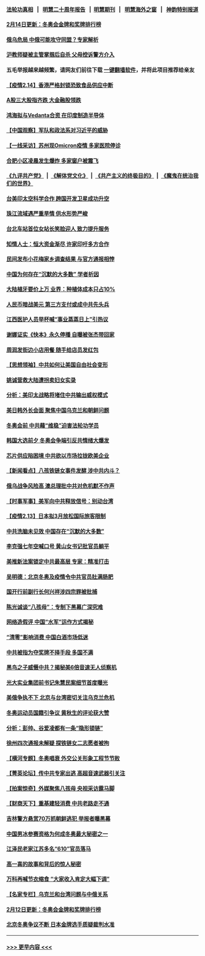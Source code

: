 #### [法轮功真相](https://github.com/gfw-breaker/truth/blob/master/README.md?t=0) &nbsp;&nbsp;|&nbsp;&nbsp; [明慧二十周年报告](https://github.com/gfw-breaker/mh-reports/blob/master/README.md?t=0) &nbsp;&nbsp;|&nbsp;&nbsp;[明慧期刊](https://github.com/gfw-breaker/mh-qikan) &nbsp;&nbsp;|&nbsp;&nbsp; [明慧海外之窗](https://github.com/gfw-breaker/mh-news/blob/master/README.md?t=0) &nbsp;&nbsp;|&nbsp;&nbsp; [神韵特别报道](https://github.com/gfw-breaker/mh-news/blob/master/shenyun.md?t=0)
#### [2月14日更新：冬奥会金牌和奖牌排行榜](../pages/nsc413/n13575864.md?t=02142301) 
#### [俄乌危局 中俄可能攻守同盟？专家解析](../pages/nsc413/n13575845.md?t=02142301) 
#### [沪教师疑被主管掌掴后自杀 父母控诉警方介入](../pages/nsc413/n13575804.md?t=02142301) 
#### 五毛举报越来越频繁，请网友们前往下载 [一键翻墙软件](https://github.com/gfw-breaker/ssr-accounts)，并将此项目推荐给亲友
#### [【疫情2.14】香港严格封锁恐致食品供应中断](../pages/nsc413/n13574773.md?t=02142301) 
#### [A股三大股指齐跌 大金融股领跌](../pages/nsc413/n13575554.md?t=02142301) 
#### [鸿海拟与Vedanta合资 在印度制造半导体](../pages/nsc413/n13575829.md?t=02142301) 
#### [【中国观察】军队和政法系对习近平的威胁](../pages/nsc413/n13575645.md?t=02142301) 
#### [【一线采访】苏州现Omicron疫情 多家医院停诊](../pages/nsc413/n13575062.md?t=02142301) 
#### [合肥小区凌晨发生爆炸 多家窗户被震飞](../pages/nsc413/n13575625.md?t=02142301) 
#### [《九评共产党》](https://github.com/begood0513/9ping.md/blob/master/README.md) &nbsp;|&nbsp; [《解体党文化》](../../../../jtdwh.md/blob/master/README.md)  &nbsp;|&nbsp; [《共产主义的终极目的》](../../../../gczydzjmd.md/blob/master/README.md) &nbsp;|&nbsp; [《魔鬼在统治我们的世界》](../../../../mgztzwmdsj.md/blob/master/README.md) 
#### [台美印太空科学合作 跨国开发卫星成功升空](../pages/nsc413/n13574908.md?t=02142301) 
#### [珠江流域遇严重旱情 供水形势严峻](../pages/nsc413/n13575431.md?t=02142301) 
#### [台北车站首位女站长笑脸迎人 致力提升服务](../pages/nsc413/n13575274.md?t=02142301) 
#### [知情人士：恒大资金渐尽 许家印吁多方合作](../pages/nsc413/n13575080.md?t=02142301) 
#### [民间发布小花梅家乡调查结果 与官方通报相悖](../pages/nsc413/n13575184.md?t=02142301) 
#### [中国为何存在“沉默的大多数” 学者析因](../pages/nsc413/n13575145.md?t=02142301) 
#### [大陆植牙要价上万 业界：种植体成本只占10%](../pages/nsc413/n13575021.md?t=02142301) 
#### [人民币暗战美元 第三方支付或成中共先头兵](../pages/nsc413/n13534846.md?t=02142301) 
#### [江西医护人员举杯喊“事业蒸蒸日上”引热议](../pages/nsc413/n13574948.md?t=02142301) 
#### [谢娜证实《快本》永久停播 自曝被张杰带回家](../pages/nsc413/n13574579.md?t=02142301) 
#### [周润发街边小店用餐 随手给店员发红包](../pages/nsc413/n13574655.md?t=02142301) 
#### [【思想领袖】中共如何让美国自由社会变形](../pages/nsc413/n13534126.md?t=02142301) 
#### [姚诚营救大陆遭拐卖妇女实录](../pages/nsc413/n13574593.md?t=02142301) 
#### [分析：美印太战略将堵住中共输出威权模式](../pages/nsc413/n13574572.md?t=02142301) 
#### [美日韩外长会面 聚焦中国乌克兰和朝鲜问题](../pages/nsc413/n13574236.md?t=02142301) 
#### [冬奥会前 中共藉“维稳”迫害法轮功学员](../pages/nsc413/n13570533.md?t=02142301) 
#### [韩国大选前夕 冬奥会争端引反共情绪大爆发](../pages/nsc413/n13574231.md?t=02142301) 
#### [芯片供应陷困境 中共欲以市场拉拢欧美企业](../pages/nsc413/n13574170.md?t=02142301) 
#### [【新闻看点】八孩铁链女事件发酵 涉中共内斗？](../pages/nsc413/n13573479.md?t=02142301) 
#### [俄乌战争风险高 澳总理批中共对危机默不作声](../pages/nsc413/n13573898.md?t=02142301) 
#### [【时事军事】美军向中共释放信号：别动台湾](../pages/nsc413/n13573988.md?t=02142301) 
#### [【疫情2.13】日本拟3月放松国际旅客限制](../pages/nsc413/n13573718.md?t=02142301) 
#### [中共洗脑未见效 中国存在“沉默的大多数”](../pages/nsc413/n13573794.md?t=02142301) 
#### [李克强七年空喊口号 黄山女书记批官员躺平](../pages/nsc413/n13573786.md?t=02142301) 
#### [美推新法案锁定中共最高层 专家：精准打击](../pages/nsc413/n13573185.md?t=02142301) 
#### [吴明德：北京冬奥及疫情令中共官员肚满肠肥](../pages/nsc413/n13573404.md?t=02142301) 
#### [国开行前副行长何兴祥涉四宗罪被批捕](../pages/nsc413/n13573381.md?t=02142301) 
#### [陈光诚谈“八孩母”：专制下黑幕广深究难](../pages/nsc413/n13573380.md?t=02142301) 
#### [网络造假评 中国“水军”运作方式揭秘](../pages/nsc413/n13573520.md?t=02142301) 
#### [“清零”影响消费  中国白酒市场低迷](../pages/nsc413/n13573474.md?t=02142301) 
#### [中共被指为夺奖牌不择手段 多国不满](../pages/nsc413/n13573408.md?t=02142301) 
#### [黑鸟之子威慑中共？揭秘美6倍音速无人侦察机](../pages/nsc413/n13571502.md?t=02142301) 
#### [光大实业集团前书记朱慧民案细节首度曝光](../pages/nsc413/n13573207.md?t=02142301) 
#### [美俄争执不下 北京与台湾密切关注乌克兰危机](../pages/nsc413/n13572803.md?t=02142301) 
#### [冬奥运动员国籍引争议 黄秋生的评论获大赞](../pages/nsc413/n13572943.md?t=02142301) 
#### [分析：彭帅、谷爱凌都有一条“隐形锁链”](../pages/nsc413/n13573013.md?t=02142301) 
#### [徐州四次通报未解疑 探铁链女二志愿者被拘](../pages/nsc413/n13573003.md?t=02142301) 
#### [【横河专题】冬奥唱衰 外交公关形象工程节节败](../pages/nsc413/n13573078.md?t=02142301) 
#### [【菁英论坛】传中共专家出逃 高超音速武器引关注](../pages/nsc413/n13572961.md?t=02142301) 
#### [【拍案惊奇】外媒聚焦八孩母 央视采访露马脚](../pages/nsc413/n13572693.md?t=02142301) 
#### [【财商天下】重基建轻消费 中共老路走不通](../pages/nsc413/n13572577.md?t=02142301) 
#### [吉林警方悬赏70万抓朝鲜逃犯 举报者曝黑幕](../pages/nsc413/n13572761.md?t=02142301) 
#### [中国男冰参赛资格为何成冬奥最大秘密之一](../pages/nsc413/n13572850.md?t=02142301) 
#### [江泽民老家江苏多名“610”官员落马](../pages/nsc413/n13572920.md?t=02142301) 
#### [高一喜的故事和背后的惊人秘密](../pages/nsc413/n13572834.md?t=02142301) 
#### [万科再喊节衣缩食 “大家收入肯定大幅下调”](../pages/nsc413/n13572811.md?t=02142301) 
#### [【名家专栏】乌克兰和台湾问题与中俄关系](../pages/nsc413/n13572435.md?t=02142301) 
#### [2月12日更新：冬奥会金牌和奖牌排行榜](../pages/nsc413/n13572337.md?t=02142301) 
#### [北京冬奥争议不断 日本金牌选手质疑裁判水准](../pages/nsc413/n13572747.md?t=02142301) 

----
#### [ >>> 更早内容 <<< ](../indexes/nsc413-earlier.md)
